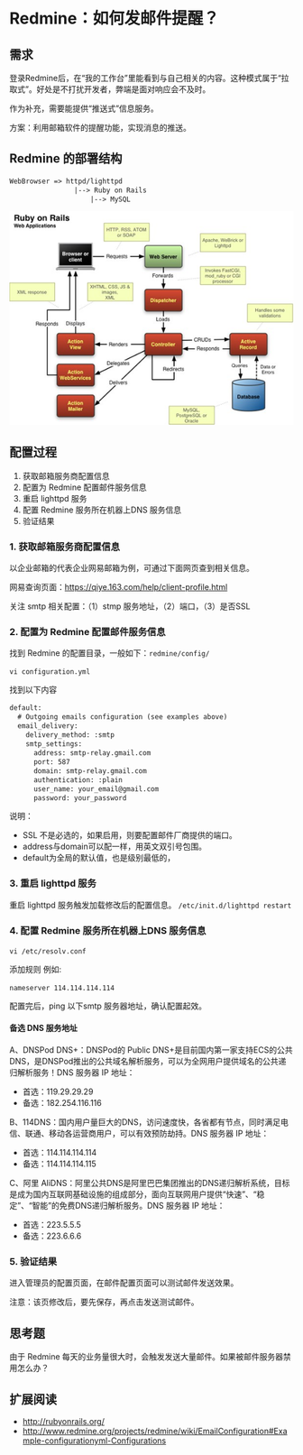 # Redmine：如何发邮件提醒？

## 需求

登录Redmine后，在“我的工作台”里能看到与自己相关的内容。这种模式属于“拉取式”。好处是不打扰开发者，弊端是面对响应会不及时。

作为补充，需要能提供“推送式”信息服务。

方案：利用邮箱软件的提醒功能，实现消息的推送。

## Redmine 的部署结构

    WebBrowser => httpd/lighttpd 
                    |--> Ruby on Rails 
                        |--> MySQL

![abc](img/RubyOnRail.jpg)

## 配置过程

1. 获取邮箱服务商配置信息
2. 配置为 Redmine 配置邮件服务信息
3. 重启 lighttpd 服务
4. 配置 Redmine 服务所在机器上DNS 服务信息
5. 验证结果

### 1. 获取邮箱服务商配置信息

以企业邮箱的代表企业网易邮箱为例，可通过下面网页查到相关信息。

网易查询页面：https://qiye.163.com/help/client-profile.html

关注 smtp 相关配置：（1）stmp 服务地址，（2）端口，（3）是否SSL

### 2. 配置为 Redmine 配置邮件服务信息

找到 Redmine 的配置目录，一般如下：`redmine/config/`

`vi configuration.yml`

找到以下内容
```
default:
  # Outgoing emails configuration (see examples above)
  email_delivery:
    delivery_method: :smtp
    smtp_settings:
      address: smtp-relay.gmail.com
      port: 587
      domain: smtp-relay.gmail.com
      authentication: :plain
      user_name: your_email@gmail.com
      password: your_password
```
说明：
* SSL 不是必选的，如果启用，则要配置邮件厂商提供的端口。
* address与domain可以配一样，用英文双引号包围。
* default为全局的默认值，也是级别最低的，

### 3. 重启 lighttpd 服务

重启 lighttpd 服务触发加载修改后的配置信息。
`/etc/init.d/lighttpd restart`

### 4. 配置 Redmine 服务所在机器上DNS 服务信息

`vi /etc/resolv.conf`

添加规则 例如:

`nameserver 114.114.114.114`

配置完后，ping 以下smtp 服务器地址，确认配置起效。

#### 备选 DNS 服务地址
A、DNSPod DNS+：DNSPod的 Public DNS+是目前国内第一家支持ECS的公共DNS，是DNSPod推出的公共域名解析服务，可以为全网用户提供域名的公共递归解析服务！DNS 服务器 IP 地址：

* 首选：119.29.29.29
* 备选：182.254.116.116

B、114DNS：国内用户量巨大的DNS，访问速度快，各省都有节点，同时满足电信、联通、移动各运营商用户，可以有效预防劫持。DNS 服务器 IP 地址：

* 首选：114.114.114.114
* 备选：114.114.114.115

C、阿里 AliDNS：阿里公共DNS是阿里巴巴集团推出的DNS递归解析系统，目标是成为国内互联网基础设施的组成部分，面向互联网用户提供“快速”、“稳定”、“智能”的免费DNS递归解析服务。DNS 服务器 IP 地址：

* 首选：223.5.5.5
* 备选：223.6.6.6

### 5. 验证结果

进入管理员的配置页面，在邮件配置页面可以测试邮件发送效果。

注意：该页修改后，要先保存，再点击发送测试邮件。

## 思考题

由于 Redmine 每天的业务量很大时，会触发发送大量邮件。如果被邮件服务器禁用怎么办？

## 扩展阅读

* http://rubyonrails.org/
* http://www.redmine.org/projects/redmine/wiki/EmailConfiguration#Example-configurationyml-Configurations
